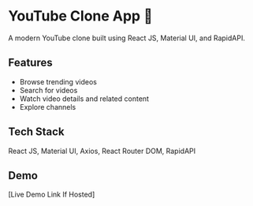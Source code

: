  # YouTube Clone App 🎥

A modern YouTube clone built using React JS, Material UI, and RapidAPI.

## Features
- Browse trending videos
- Search for videos
- Watch video details and related content
- Explore channels

## Tech Stack
React JS, Material UI, Axios, React Router DOM, RapidAPI

## Demo
[Live Demo Link If Hosted]
